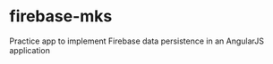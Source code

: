 firebase-mks
============

Practice app to implement Firebase data persistence in an AngularJS application
